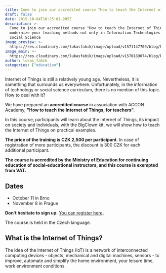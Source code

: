 ```yaml
---
title: Come to join our accredited course "How to teach the Internet of Things"
draft: false
date: 2019-10-04T10:25:01.285Z
description: >-
  Come to join our accredited course "How to teach the Internet of Things" and
  modernize your teaching methods not only in Information Technologies or
  Social Science
image_preview: >-
  https://res.cloudinary.com/lukasfabik/image/upload/v1571147709/blog/komensky_thumb.jpg
image_main: >-
  https://res.cloudinary.com/lukasfabik/image/upload/v1570189074/blog/komensky_wide.jpg
author: lukas_fabik
categories: ["education"]
---
```

Internet of Things is still a relatively young age. Nevertheless, it is something that surrounds us everywhere. Unfortunately, in the information of technology or social science curriculum, there is no mention of this topic. How to deal with it?

We have prepared an **accredited course** in association with ACCON Academy, **"How to teach the Internet of Things, for teachers".**

In this course, participants will learn about the Internet of Things, its impact on society and individuals, with the BigClown kit, we will show how to teach the Internet of Things on practical examples.

**The price of the training is CZK 2,500 per participant**. In case of registration of more participants, the discount is 300 CZK for each additional participant.

**The course is accredited by the Ministry of Education for continuing education of social-educational instructors, and this course is exempted from VAT.**

## Dates

* October 11 in Brno
* November 8 in Prague

**Don't hesitate to sign up**. [You can register here](https://docs.google.com/forms/d/e/1FAIpQLSe3RhJBkoMBr9hMcnGUyycmWOsthwZnw9wkXGqZ7PH5On3PQQ/viewform)**.**

The course is held in the Czech language.

## What is the Internet of Things?

The idea of ​​the Internet of Things (IoT) is a network of interconnected computing devices - objects, mechanical and digital machines, sensors - to improve, automate and simplify the home environment, your leisure time, work environment conditions.
